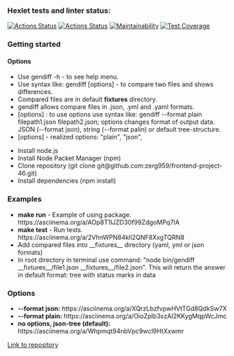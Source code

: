 ### Hexlet tests and linter status:
[![Actions Status](https://github.com/zerg959/frontend-project-46/actions/workflows/hexlet-check.yml/badge.svg)](https://github.com/zerg959/frontend-project-46/actions)
[![Actions Status](https://github.com/zerg959/frontend-project-46/actions/workflows/differences-check.yml/badge.svg)](https://github.com/zerg959/frontend-project-46/actions)
[![Maintainability](https://api.codeclimate.com/v1/badges/9cda0151e6851e5397ec/maintainability)](https://codeclimate.com/github/zerg959/frontend-project-46/maintainability)
[![Test Coverage](https://api.codeclimate.com/v1/badges/9cda0151e6851e5397ec/test_coverage)](https://codeclimate.com/github/zerg959/frontend-project-46/test_coverage)

### Getting started
#### Options
- Use gendiff -h - to see help menu.
- Use syntax like: gendiff [options] <filepath1> <filepath2> - to compare two files and shows differences.
- Compared files are in default __fixtures__ directory.
- gendiff allows compare files in .json, .yml and .yaml formats.
- [options] : to use options use syntax like: gendiff --format plain filepath1.json filepath2.json; options changes format of output data. JSON (--format json), string (--format palin) or default tree-structure.
- [options] - realized options: "plain", "json",
<ul>
    <li>Install node.js</li>
    <li>Install Node Packet Manager (npm)</li>
    <li>Clone repository (git clone git@github.com:zerg959/frontend-project-46.git)</li>
    <li>Install dependencies (npm install)</li>
</ul>

### Examples
<ul>
    <li><b>make run</b> - Example of using package.<br> https://asciinema.org/a/AOp8T1lJZD30f99ZdgoMPq7IA</li>
    <li><b>make test</b> - Run tests.<br> https://asciinema.org/a/2VhnWPN84klI2QNF8XxgTQRN8</li>
    <li>Add compared files into __fixtures__ directory (yaml, yml or json formats)</li>
    <li>In root directory in terminal use command: "node bin/gendiff __fixtures__/file1.json __fixtures__/file2.json". This will return the answer in default format: tree with status marks in data</li>
</ul>

### Options
<ul>
    <li><b>--format json:</b> https://asciinema.org/a/XQrzLbzfvpwHVtTGd8QdkSw7X</li>
    <li><b>--format plain:</b>  https://asciinema.org/a/OioZplb3szAI2KKygMqpWcJmc</li>
    <li><b>no options, json-tree (default):</b> https://asciinema.org/a/Whpmqt94nbVpc9wcl9HtXxwmr</li>
</ul>
<a href="https://github.com/zerg959/frontend-project-46">Link to repository</a>